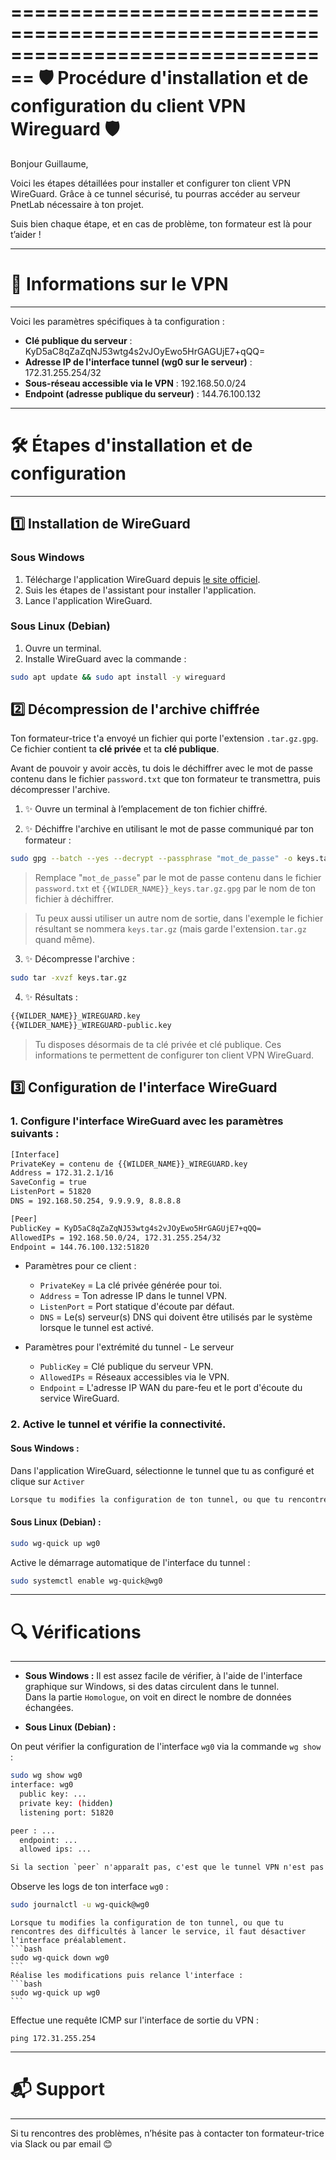 ================================================================================
   🛡️  Procédure d'installation et de configuration du client VPN Wireguard 🛡️
================================================================================

Bonjour Guillaume,

Voici les étapes détaillées pour installer et configurer ton client VPN WireGuard. Grâce à ce tunnel sécurisé, tu pourras accéder au serveur PnetLab nécessaire à ton projet. 

Suis bien chaque étape, et en cas de problème, ton formateur est là pour t’aider !

--------------------------------------------------------------------------------
# 📃 Informations sur le VPN
--------------------------------------------------------------------------------
Voici les paramètres spécifiques à ta configuration :
- **Clé publique du serveur** : KyD5aC8qZaZqNJ53wtg4s2vJOyEwo5HrGAGUjE7+qQQ=
- **Adresse IP de l'interface tunnel (wg0 sur le serveur)** : 172.31.255.254/32
- **Sous-réseau accessible via le VPN** : 192.168.50.0/24
- **Endpoint (adresse publique du serveur)** : 144.76.100.132

--------------------------------------------------------------------------------
# 🛠️ Étapes d'installation et de configuration
--------------------------------------------------------------------------------

## 1️⃣  Installation de WireGuard
### Sous Windows
1. Télécharge l'application WireGuard depuis [le site officiel](https://www.wireguard.com/install/).
2. Suis les étapes de l'assistant pour installer l'application.
3. Lance l'application WireGuard.

### Sous Linux (Debian)
1. Ouvre un terminal.
2. Installe WireGuard avec la commande :

```bash
sudo apt update && sudo apt install -y wireguard
```

## 2️⃣  Décompression de l'archive chiffrée

Ton formateur-trice t'a envoyé un fichier qui porte l'extension `.tar.gz.gpg`.
Ce fichier contient ta **clé privée** et ta **clé publique**.

Avant de pouvoir y avoir accès, tu dois le déchiffrer avec le mot de passe contenu dans le fichier `password.txt` que ton formateur te transmettra, puis décompresser l'archive.

1. ✨ Ouvre un terminal à l’emplacement de ton fichier chiffré.

2. ✨ Déchiffre l'archive en utilisant le mot de passe communiqué par ton formateur :

```bash
sudo gpg --batch --yes --decrypt --passphrase "mot_de_passe" -o keys.tar.gz {{WILDER_NAME}}_keys.tar.gz.gpg
```

> Remplace "`mot_de_passe`"  par le mot de passe contenu dans le fichier `password.txt` et `{{WILDER_NAME}}_keys.tar.gz.gpg` par le nom de ton fichier à déchiffrer.

> Tu peux aussi utiliser un autre nom de sortie, dans l'exemple le fichier résultant se nommera `keys.tar.gz` (mais garde l'extension`.tar.gz` quand même).

3. ✨ Décompresse l'archive :

```bash
sudo tar -xvzf keys.tar.gz
```

4. ✨ Résultats :

```bash
{{WILDER_NAME}}_WIREGUARD.key
{{WILDER_NAME}}_WIREGUARD-public.key
```

> Tu disposes désormais de ta clé privée et clé publique. Ces informations te permettent de configurer ton client VPN WireGuard.


## 3️⃣  Configuration de l'interface WireGuard

### 1. Configure l'interface WireGuard avec les paramètres suivants :
```bash
[Interface]
PrivateKey = contenu de {{WILDER_NAME}}_WIREGUARD.key
Address = 172.31.2.1/16
SaveConfig = true
ListenPort = 51820
DNS = 192.168.50.254, 9.9.9.9, 8.8.8.8

[Peer]
PublicKey = KyD5aC8qZaZqNJ53wtg4s2vJOyEwo5HrGAGUjE7+qQQ=
AllowedIPs = 192.168.50.0/24, 172.31.255.254/32
Endpoint = 144.76.100.132:51820
```

* Paramètres pour ce client :
   * `PrivateKey` = La clé privée générée pour toi. 
   * `Address` = Ton adresse IP dans le tunnel VPN.
   * `ListenPort` = Port statique d'écoute par défaut.
   * `DNS` = Le(s) serveur(s) DNS qui doivent être utilisés par le système lorsque le tunnel est activé.

* Paramètres pour l'extrémité du tunnel - Le serveur
   * `PublicKey` = Clé publique du serveur VPN.
   * `AllowedIPs` = Réseaux accessibles via le VPN.
   * `Endpoint` = L'adresse IP WAN du pare-feu et le port d'écoute du service WireGuard.


### 2. Active le tunnel et vérifie la connectivité.

#### Sous Windows :
Dans l'application WireGuard, sélectionne le tunnel que tu as configuré et clique sur `Activer`

```alert info
Lorsque tu modifies la configuration de ton tunnel, ou que tu rencontres des difficultés à activer le service, il faut désactiver l'interface préalablement.
``` 

#### Sous Linux (Debian) :
```bash
sudo wg-quick up wg0
```

Active le démarrage automatique de l'interface du tunnel :
```bash
sudo systemctl enable wg-quick@wg0
```

--------------------------------------------------------------------------------------
# 🔍 Vérifications
--------------------------------------------------------------------------------------

* **Sous Windows :**
Il est assez facile de vérifier, à l'aide de l'interface graphique sur Windows, si des datas circulent dans le tunnel.  
Dans la partie `Homologue`, on voit en direct le nombre de données échangées.


* **Sous Linux (Debian) :** 

On peut vérifier la configuration de l'interface `wg0` via la commande `wg show` :
```bash
sudo wg show wg0
interface: wg0
  public key: ...
  private key: (hidden)
  listening port: 51820

peer : ...
  endpoint: ...
  allowed ips: ...
```

```alert info
Si la section `peer` n'apparaît pas, c'est que le tunnel VPN n'est pas établi.
``` 

Observe les logs de ton interface `wg0` :
```bash
sudo journalctl -u wg-quick@wg0
```


````alert-warning
Lorsque tu modifies la configuration de ton tunnel, ou que tu rencontres des difficultés à lancer le service, il faut désactiver l'interface préalablement.
```bash
sudo wg-quick down wg0
```
Réalise les modifications puis relance l'interface :
```bash
sudo wg-quick up wg0
```
````

Effectue une requête ICMP sur l'interface de sortie du VPN :
```
ping 172.31.255.254
``` 

-------------------------------------------------------------------------------------------
# 📬 Support 
-------------------------------------------------------------------------------------------

Si tu rencontres des problèmes, n’hésite pas à contacter ton formateur-trice via Slack ou par email 😊

